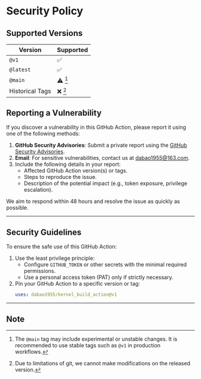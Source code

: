 # Security Policy

## Supported Versions

| Version         | Supported  |
| --------------- | ---------- |
| `@v1`           | ✅         |
| `@latest`       | ✅         |
| `@main`         | ⚠️ [^1]    |
| Historical Tags | ❌ [^2]    |


## Reporting a Vulnerability

If you discover a vulnerability in this GitHub Action, please report it using one of the following methods:

1. **GitHub Security Advisories**: Submit a private report using the [GitHub Security Advisories](https://github.com/dabao1955/kernel_build_action/security/advisories).
2. **Email**: For sensitive vulnerabilities, contact us at dabao1955@163.com.
3. Include the following details in your report:
   - Affected GitHub Action version(s) or tags.
   - Steps to reproduce the issue.
   - Description of the potential impact (e.g., token exposure, privilege escalation).

We aim to respond within 48 hours and resolve the issue as quickly as possible.

---

## Security Guidelines

To ensure the safe use of this GitHub Action:

1. Use the least privilege principle:
   - Configure `GITHUB_TOKEN` or other secrets with the minimal required permissions.
   - Use a personal access token (PAT) only if strictly necessary.
2. Pin your GitHub Action to a specific version or tag:
   ```yaml
   uses: dabao1955/kernel_build_action@v1

---
## Note
[^1]: The `@main` tag may include experimental or unstable changes. It is recommended to use stable tags such as `@v1` in production workflows.
[^2]: Due to limitations of git, we cannot make modifications on the released version.
